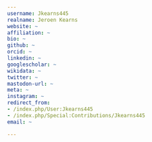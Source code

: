 ```yaml
---
username: Jkearns445
realname: Jeroen Kearns
website: ~
affiliation: ~
bio: ~
github: ~
orcid: ~
linkedin: ~
googlescholar: ~
wikidata: ~
twitter: ~
mastodon-url: ~
meta: ~
instagram: ~
redirect_from:
- /index.php/User:Jkearns445
- /index.php/Special:Contributions/Jkearns445
email: ~

---
```

